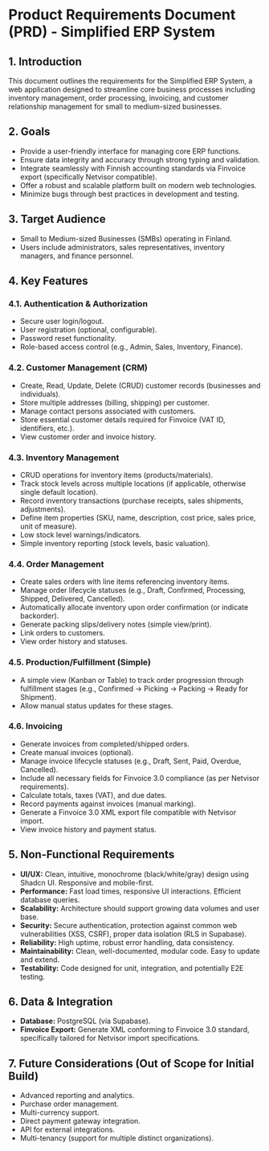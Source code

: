 # Product Requirements Document (PRD) - Simplified ERP System

## 1. Introduction

This document outlines the requirements for the Simplified ERP System, a web application designed to streamline core business processes including inventory management, order processing, invoicing, and customer relationship management for small to medium-sized businesses.

## 2. Goals

- Provide a user-friendly interface for managing core ERP functions.
- Ensure data integrity and accuracy through strong typing and validation.
- Integrate seamlessly with Finnish accounting standards via Finvoice export (specifically Netvisor compatible).
- Offer a robust and scalable platform built on modern web technologies.
- Minimize bugs through best practices in development and testing.

## 3. Target Audience

- Small to Medium-sized Businesses (SMBs) operating in Finland.
- Users include administrators, sales representatives, inventory managers, and finance personnel.

## 4. Key Features

### 4.1. Authentication & Authorization
- Secure user login/logout.
- User registration (optional, configurable).
- Password reset functionality.
- Role-based access control (e.g., Admin, Sales, Inventory, Finance).

### 4.2. Customer Management (CRM)
- Create, Read, Update, Delete (CRUD) customer records (businesses and individuals).
- Store multiple addresses (billing, shipping) per customer.
- Manage contact persons associated with customers.
- Store essential customer details required for Finvoice (VAT ID, identifiers, etc.).
- View customer order and invoice history.

### 4.3. Inventory Management
- CRUD operations for inventory items (products/materials).
- Track stock levels across multiple locations (if applicable, otherwise single default location).
- Record inventory transactions (purchase receipts, sales shipments, adjustments).
- Define item properties (SKU, name, description, cost price, sales price, unit of measure).
- Low stock level warnings/indicators.
- Simple inventory reporting (stock levels, basic valuation).

### 4.4. Order Management
- Create sales orders with line items referencing inventory items.
- Manage order lifecycle statuses (e.g., Draft, Confirmed, Processing, Shipped, Delivered, Cancelled).
- Automatically allocate inventory upon order confirmation (or indicate backorder).
- Generate packing slips/delivery notes (simple view/print).
- Link orders to customers.
- View order history and statuses.

### 4.5. Production/Fulfillment (Simple)
- A simple view (Kanban or Table) to track order progression through fulfillment stages (e.g., Confirmed -> Picking -> Packing -> Ready for Shipment).
- Allow manual status updates for these stages.

### 4.6. Invoicing
- Generate invoices from completed/shipped orders.
- Create manual invoices (optional).
- Manage invoice lifecycle statuses (e.g., Draft, Sent, Paid, Overdue, Cancelled).
- Include all necessary fields for Finvoice 3.0 compliance (as per Netvisor requirements).
- Calculate totals, taxes (VAT), and due dates.
- Record payments against invoices (manual marking).
- Generate a Finvoice 3.0 XML export file compatible with Netvisor import.
- View invoice history and payment status.

## 5. Non-Functional Requirements

- **UI/UX:** Clean, intuitive, monochrome (black/white/gray) design using Shadcn UI. Responsive and mobile-first.
- **Performance:** Fast load times, responsive UI interactions. Efficient database queries.
- **Scalability:** Architecture should support growing data volumes and user base.
- **Security:** Secure authentication, protection against common web vulnerabilities (XSS, CSRF), proper data isolation (RLS in Supabase).
- **Reliability:** High uptime, robust error handling, data consistency.
- **Maintainability:** Clean, well-documented, modular code. Easy to update and extend.
- **Testability:** Code designed for unit, integration, and potentially E2E testing.

## 6. Data & Integration

- **Database:** PostgreSQL (via Supabase).
- **Finvoice Export:** Generate XML conforming to Finvoice 3.0 standard, specifically tailored for Netvisor import specifications.

## 7. Future Considerations (Out of Scope for Initial Build)

- Advanced reporting and analytics.
- Purchase order management.
- Multi-currency support.
- Direct payment gateway integration.
- API for external integrations.
- Multi-tenancy (support for multiple distinct organizations).
